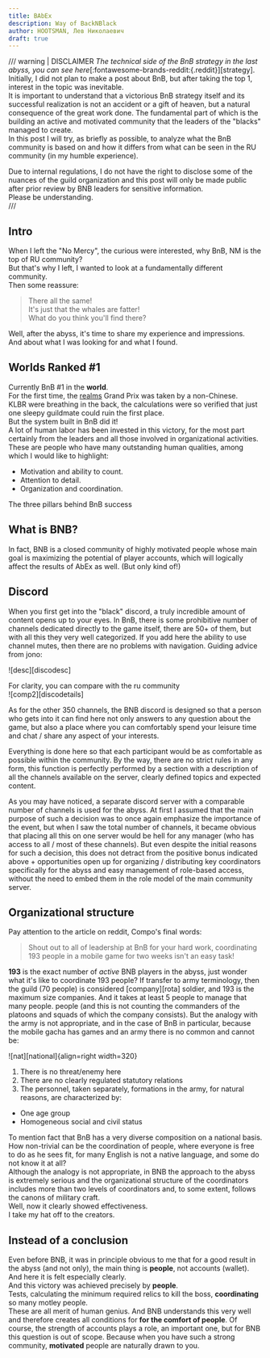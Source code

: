 ```yaml
---
title: BAbEx
description: Way of BackNBlack
author: HOOTSMAN, Лев Николаевич
draft: true
---
```


/// warning | DISCLAIMER
_The technical side of the BnB strategy in the last abyss, you can see
here_[:fontawesome-brands-reddit:{.reddit}][strategy].  
Initially, I did not plan to make a post about BnB, but after taking the top 1, interest in the topic was inevitable.  
It is important to understand that a victorious BnB strategy itself and its successful realization is not an accident or
a gift of
heaven, but a natural consequence of the great work done. The fundamental part of which is the building
an active and motivated community that the leaders of the "blacks" managed to create.  
In this post I will try, as briefly as possible, to analyze what the BnB community is based on and how it differs
from what can be seen in the RU community (in my humble experience).

Due to internal regulations, I do not have the right to disclose some of the nuances of the guild organization and this
post
will only be made public after prior review by BNB leaders for sensitive information.  
Please be understanding.  
///

## Intro

When I left the "No Mercy", the curious were interested, why BnB, NM is the top of RU community?  
But that's why I left, I wanted to look at a fundamentally different community.  
Then some reassure:
> There all the same!  
> It's just that the whales are fatter!  
> What do you think you'll find there?

Well, after the abyss, it's time to share my experience and impressions.  
And about what I was looking for and what I found.

## Worlds Ranked #1

Currently BnB #1 in the **world**.  
For the first time, the [realms](../kb/realms.md) Grand Prix was taken by a non-Chinese.  
KLBR were breathing in the back, the calculations were so verified that just one sleepy guildmate could ruin the first
place.  
But the system built in BnB did it!  
A lot of human labor has been invested in this victory, for the most part certainly from the leaders and all those
involved in
organizational activities.  
These are people who have many outstanding human qualities, among which I would like to highlight:

- Motivation and ability to count.
- Attention to detail.
- Organization and coordination.

The three pillars behind BnB success

## What is BNB?

In fact, BNB is a closed community of highly motivated people whose main goal is
maximizing the potential of player accounts, which will logically affect the results of AbEx as well. (But only
kind of!)

## Discord

When you first get into the "black" discord, a truly incredible amount of content opens up to your eyes.
In BnB, there is some prohibitive number of channels dedicated directly to the game itself, there are 50+ of them, but
with all this they
very well categorized.
If you add here the ability to use channel mutes, then there are no problems with navigation.
Guiding advice from jono:

![desc][discodesc]

For clarity, you can compare with the ru community  
![comp2][discodetails]

As for the other 350 channels, the BNB discord is designed so that a person who gets into it can find here not only
answers to any question about the game, but also a place where you can comfortably spend your leisure time and chat /
share any aspect of your interests.

Everything is done here so that each participant would be as comfortable as possible within the community.
By the way, there are no strict rules in any form, this function is perfectly performed by a section with a description
of all the channels available on the server, clearly defined topics and expected content.

As you may have noticed, a separate discord server with a comparable number of channels is used for the abyss.
At first I assumed that the main purpose of such a decision was to once again emphasize the importance of the event, but
when I saw the total number of channels, it became obvious that placing all this on one server would be hell for any
manager (who has access to all / most of these channels).
But even despite the initial reasons for such a decision, this does not detract from the positive bonus indicated
above + opportunities open up for organizing / distributing key coordinators specifically for the abyss and easy
management of role-based access, without the need to embed them in the role model of the main community server.

## Organizational structure

Pay attention to the article on reddit, Compo's final words:
> Shout out to all of leadership at BnB for your hard work, coordinating 193 people in a mobile game for two weeks isn't
> an easy task!

**193** is the exact number of _active_ BNB players in the abyss, just wonder what it's like to coordinate 193 people?
If
transfer to army terminology, then the guild (70 people) is considered [company][rota] soldier, and 193 is the maximum
size
companies. And it takes at least 5 people to manage that many people.
people (and this is not counting the commanders of the platoons and squads of which the company consists).
But the analogy with the army is not appropriate, and in the case of BnB in particular, because the mobile gacha has
games and an army
there is no common and cannot be:

![nat][national]{align=right width=320}

1. There is no threat/enemy here
2. There are no clearly regulated statutory relations
3. The personnel, taken separately, formations in the army, for natural reasons, are characterized by:

- One age group
- Homogeneous social and civil status

To mention fact that BnB has a very diverse composition on a national basis.  
How non-trivial can be the coordination of people, where everyone is free to do as he sees fit, for many
English is not a native language, and some do not know it at all?  
Although the analogy is not appropriate, in BNB the approach to the abyss is extremely serious and the organizational
structure of the coordinators includes more than two levels of coordinators and, to some extent, follows the canons of
military craft.  
Well, now it clearly showed effectiveness.  
I take my hat off to the creators.

## Instead of a conclusion

Even before BNB, it was in principle obvious to me that for a good result in the abyss (and not only), the main thing is
**people**, not accounts (wallet). And here it is felt especially clearly.  
And this victory was achieved precisely by **people**.  
Tests, calculating the minimum required relics to kill the boss, **coordinating** so many motley people.  
These are all merit of human genius.
And BNB understands this very well and therefore creates all conditions for **for the comfort of people**.
Of course, the strength of accounts plays a role, an important one, but for BNB this question is out of scope.
Because when you have such a strong community, **motivated** people are naturally drawn to you.